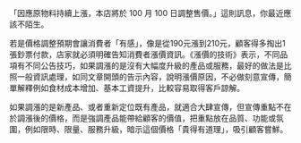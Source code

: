 「因應原物料持續上漲，本店將於 100 月 100 日調整售價。」這則訊息，你最近應該不陌生。

若是價格調整預期會讓消費者「有感」，像是從190元漲到210元，顧客得多掏出1張鈔票付款，店家就必須明確告知消費者漲價資訊。《漲價的技術》表示，不同品項有不同公告技巧，如果調漲的是沒有大幅度升級的產品或服務，最好的做法是比照一般資訊處理，如同文章開頭的告示內容，說明漲價原因，不必做刻意宣傳，簡單解釋例如食材成本增加、基本工資提升，比較容易取得客戶諒解。

如果調漲的是新產品、或者重新定位既有產品，就適合大肆宣傳，但宣傳重點不在於調漲後的價格，而是強調產品能帶給顧客的價值，把重點放在品質、功能或氛圍，例如限時、限量、服務升級，暗示這個價格「貴得有道理」，吸引顧客嘗鮮。
